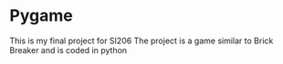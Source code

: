 # Pygame
This is my final project for SI206
The project is a game similar to Brick Breaker and is coded in python
